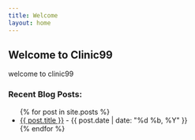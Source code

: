 ```yaml
---
title: Welcome
layout: home
---
```


<h2>Welcome to Clinic99</h2>
welcome to clinic99

<h3>Recent Blog Posts:</h3>
<ul>
  {% for post in site.posts %}
    <li>
      <a href="{{ post.url }}">{{ post.title }}</a>  - {{ post.date | date: "%d %b, %Y" }}
    </li>
  {% endfor %}
</ul>
